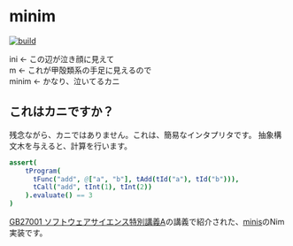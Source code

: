 # minim
[![build](https://github.com/momeemt/minim/actions/workflows/build.yml/badge.svg)](https://github.com/momeemt/minim/actions/workflows/build.yml)

ini ← この辺が泣き顔に見えて  
m ← これが甲殻類系の手足に見えるので  
minim ← かなり、泣いてるカニ

## これはカニですか？
残念ながら、カニではありません。これは、簡易なインタプリタです。
抽象構文木を与えると、計算を行います。

```nim
assert(
    tProgram(
      tFunc("add", @["a", "b"], tAdd(tId("a"), tId("b"))),
      tCall("add", tInt(1), tInt(2))
    ).evaluate() == 3
)
```

[GB27001 ソフトウェアサイエンス特別講義A](https://kdb.tsukuba.ac.jp/syllabi/2022/GB27001/jpn/0)の講義で紹介された、[minis](https://github.com/kmizu/minis)のNim実装です。
